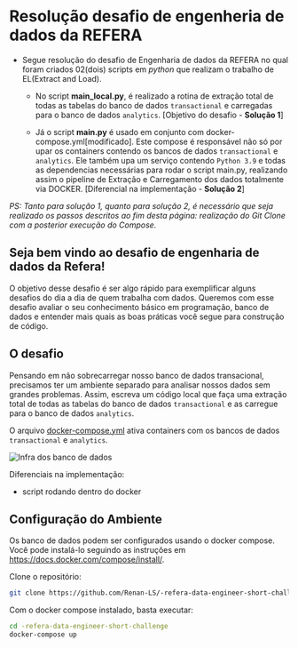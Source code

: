 # Resolução desafio de engenheria de dados da REFERA #
- Segue resolução do desafio de Engenharia de dados da REFERA no qual foram criados 02(dois) scripts em *python* que realizam o trabalho de EL(Extract and Load).
  - No script **main_local.py**, é realizado a rotina de extração total de todas as tabelas do banco de dados `transactional` e carregadas para o banco de dados `analytics`. [Objetivo do desafio - **Solução 1**]
  
  - Já o script **main.py** é usado em conjunto com docker-compose.yml[modificado]. Este compose é responsável não só por upar os containers contendo os bancos de dados `transactional` e `analytics`. Ele também upa um serviço contendo `Python 3.9` e todas as dependencias necessárias para rodar o script main.py, realizando assim o pipeline de Extração e Carregamento dos dados totalmente via DOCKER. [Diferencial na implementação - **Solução 2**]

*PS: Tanto para solução 1, quanto para solução 2, é necessário que seja realizado os passos descritos ao fim desta página: realização do Git Clone com a posterior execução do Compose.*




## Seja bem vindo ao desafio de engenharia de dados da Refera!


O objetivo desse desafio é ser algo rápido para exemplificar alguns desafios do dia a dia de quem trabalha com dados. Queremos com esse desafio avaliar o seu conhecimento básico em programação, banco de dados e entender mais quais as boas práticas você segue para construção de código.


## O desafio

Pensando em não sobrecarregar nosso banco de dados transacional, precisamos ter um ambiente separado para analisar nossos dados sem grandes problemas. Assim, escreva um código local que faça uma extração total de todas as tabelas do banco de dados `transactional` e as carregue para o banco de dados `analytics`.

O arquivo [docker-compose.yml](docker-compose.yml) ativa containers com os bancos de dados `transactional` e `analytics`.

![Infra dos banco de dados](fluxo.png)

Diferenciais na implementação:
- script rodando dentro do docker

## Configuração do Ambiente

Os banco de dados podem ser configurados usando o docker compose. Você pode instalá-lo seguindo as instruções em https://docs.docker.com/compose/install/.

Clone o repositório:


```bash
git clone https://github.com/Renan-LS/-refera-data-engineer-short-challenge
```

Com o docker compose instalado, basta executar:

```bash
cd -refera-data-engineer-short-challenge
docker-compose up
```
